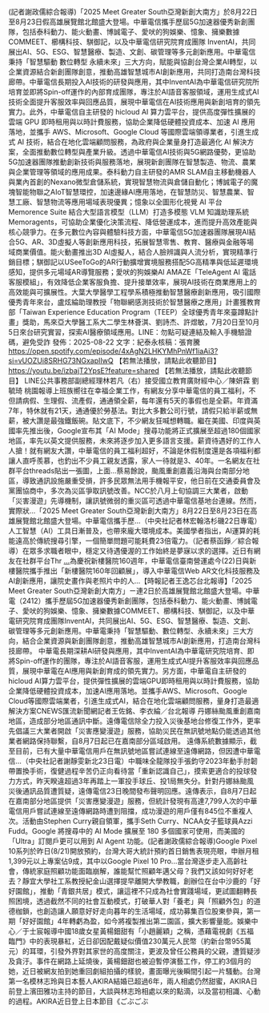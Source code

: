 (記者謝政儒綜合報導)「2025 Meet Greater South亞灣新創大南方」於8月22日至8月23日假高雄展覽館北館盛大登場。中華電信攜手歷屆5G加速器優秀新創團隊，包括泰科動力、能火動畫、博誠電子、愛吠的狗娛樂、憶象、擁樂數據COMMEET、櫛構科技、騏御記，以及中華電信研究院育成團隊 InventAI，共同展出AI、5G、ESG、智慧醫療、製造、文創、碳管理等多元創新應用。中華電信秉持「智慧驅動 數位轉型 永續未來」三大方向，賦能與協創台灣企業AI轉型，以企業資源結合新創團隊創意，推動高雄智慧城市AI創新應用，共同打造南台灣科技廊帶。中華電信長期投入AI技術的研發與應用，其中InventAI為中華電信研究院所培育並即將Spin-off運作的內部育成團隊，專注於AI語音客服領域，運用生成式AI技術全面提升客服效率與回應品質，展現中華電信在AI技術應用與新創培育的領先實力。此外，中華電信自主研發的 hicloud AI 算力雲平台，提供高度彈性擴展的雲端 GPU 即時租用與以時計費服務，協助企業降低硬體投資成本、加速 AI 應用落地，並攜手 AWS、Microsoft、Google Cloud 等國際雲端領導業者，引進生成式 AI 技術，結合在地化雲端顧問服務，為政府與企業量身打造最適化 AI 解決方案，全面推動數位轉型與產業升級。透過中華電信AI技術與5G網路優勢，更協助5G加速器團隊推動創新技術與服務落地，展現新創團隊在智慧製造、物流、農業與企業管理等領域的應用成果。泰科動力自主研發的AMR SLAM自主移動機器人與業內首創的Nexano微型倉儲系統，實現智慧物流與倉儲自動化；博誠電子的魔塊智能物聯之AIoT智慧環控，加速邊緣AI應用落地，在智慧防災、智慧農業、智慧工廠、智慧物流等應用場域表現優異；憶象以全圖形化視覺 AI 平台 Memorence Suite 結合大型語言模型（LLM）打造多模態 VLM 知識助理系統 Memoragents，可協助企業優化決策流程、降低營運成本，進而提升高效產能與核心競爭力。在多元數位內容與體驗科技方面，中華電信5G加速器團隊展現AI結合5G、AR、3D虛擬人等創新應用科技，拓展智慧零售、教育、醫療與金融等場域商業價值。能火動畫推出3D AI虛擬人，結合人臉辨識與人流分析，實現精準行銷目標；騏御記以USeeToGo的AR行動擴增實境服務搭配5G高精準與低延遲環境感知，提供多元場域AR導覽服務；愛吠的狗娛樂AI AMAZE「TeleAgent AI 電話客服模組」，有效降低企業客服負擔、提升接單效率，展現AI技術在商業應用上的高效能與可擴展性。大葉大學醫學工程學系積極推動智慧醫療創新應用，吸引國際優秀青年來台，盧炫綸助理教授「物聯網感測技術於智慧醫療之應用」計畫獲教育部「Taiwan Experience Education Program（TEEP）全球優秀青年來臺蹲點計畫」獎助，馬來亞大學醫工系大二學生林薈淇、劉詩杰、許煜敏，7月20日至10月5日來台研究實習，探索AI醫療領域應用。LINE：勿點可疑連結及輸入手機驗證碼，避免受詐 發佈：2025-08-22 文字：紀泰永核稿：張育騰 https://open.spotify.com/episode/4xAgN2LHKYMhPnWf1iaAi3?si=vUOZUi8SRHG73NGxapIIwQ 【若無法播放，請點此收聽節目】 https://youtu.be/izbajT2YpsE?feature=shared 【若無法播放，請點此收聽節目】 LINE公共事務部副總經理林若凡（右）接受國立教育廣財經中心／陳妍霖 劉毓琦 桃園報導上班族嚮往在幸福企業工作，有網友分享中華電信的員工福利，不但請病假、生理假、流產假，通通領全薪，每年還有5天的事假也是全薪。年資滿7年，特休就有21天，通通優於勞基法。對比大多數公司行號，請假只給半薪或無薪，被大讚是最強鐵飯碗。貼文底下，不少網友狂喊想轉職。繼在美國、印度與英國率先推出後，Google宣布其「AI Mode」搜尋功能將正式擴展至超過180個國家地區，率先以英文提供服務，未來將逐步加入更多語言支援。薪資待遇好的工作人人搶！就有網友大讚，中華電信的員工福利超好，不論是休假制度還是各項福利都讓人直呼羨慕，也釣出不少員工親友透露，家人一待就是3、40年。一名網友在社群平台threads貼出一張圖，上面...蔡易餘說，颱風重創嘉義沿海與台南部分地區，導致通訊設施嚴重受損，許多民眾無法用手機報平安，他日前在交通委員會及黨團協商中，多次為災區爭取訊號改善。NCC於八月上旬協調三大業者，啟動「災害漫遊」先導機制，讓訊號微弱的重災區可透過中華電信基地台連線。然而，實際狀...「2025 Meet Greater South亞灣新創大南方」8月22日至8月23日在高雄展覽館北館盛大登場。中華電信攜手歷...（中央社記者林宏翰洛杉磯22日專電）人工智慧（AI）工具日漸普及，也帶來龐大環境成本。美國學者指出，AI運算的耗能遠高於傳統搜尋引擎，一個簡單問題可能耗費23倍電力。（記者蔡函錚／綜合報導）在眾多求職者眼中，穩定又待遇優渥的工作始終是夢寐以求的選擇。近日有網友在社群平台Thr […](記者謝政儒綜合報導)為慶祝新樓醫院160週年，中華電信臺南營運處今(22)日與新樓醫院攜手推出「新樓醫院160年回顧展」，導入中華電信Web AR文化科技服務及AI創新應用，讓院史畫作與老照片中的人...【時報記者王逸芯台北報導】「2025 Meet Greater South亞灣新創大南方」ㄧ連2日於高雄展覽館北館盛大登場。中華電（2412）攜手歷屆5G加速器優秀新創團隊，包括泰科動力、能火動畫、博誠電子、愛吠的狗娛樂、憶象、擁樂數據COMMEET、櫛構科技、騏御記，以及中華電研究院育成團隊InventAI，共同展出AI、5G、ESG、智慧醫療、製造、文創、碳管理等多元創新應用。中華電秉持「智慧驅動、數位轉型、永續未來」三大方向，結合企業資源與新創團隊創意，推動高雄智慧城市AI創新應用，打造南台灣科技廊帶。 中華電長期深耕AI研發與應用，其中InventAI為中華電研究院培育、即將Spin-off運作的團隊，專注於AI語音客服，運用生成式AI提升客服效率與回應品質，展現中華電在AI應用與新創育成的領先實力。另方面，中華電自主研發的hicloud AI算力雲平台，提供彈性擴展的雲端GPU即時租用與以時計費服務，協助企業降低硬體投資成本，加速AI應用落地。並攜手AWS、Microsoft、Google Cloud等國際雲端業者，引進生成式AI，結合在地化雲端顧問服務，量身打造最適解決方案CNEWS匯流新聞網記者王佐銘、李衣綸／台北報導 丹娜絲颱風重創嘉南地區，造成部分地區通訊中斷。遠傳電信除全力投入災後基地台修復工作外，更率先倡議三大業者開啟「災害應變漫遊」服務，協助災民在無訊號地點仍能透過其他業者網路保持聯繫，自8月7日起已在嘉南部分區域啟用。 遠傳系統數據顯示，截至目前，已有大量中華電信用戶在無訊號地區嘗試連線至遠傳網路，但因遭中華電信...（中央社記者謝靜雯新北23日電）中職味全龍隊投手張鈞守2023年動手肘韌帶置換手術，復健過程辛苦仍正向看待當「重新認識自己」，摸索更適合的投球發力方式，昨天睽違超過3年再踏上一軍投手球丘、投1局無失分。針對丹娜絲颱風災後通訊品質遭質疑，遠傳電信23日晚間發布聲明回應。遠傳表示，自8月7日起在嘉南部分地區提供「災害應變漫遊」服務，但統計發現有高達7,799人次的中華電信用戶嘗試連線至遠傳網路時遭到阻擋，成功漫遊的用戶僅有845位不重複人次。活動由Stephen Curry親自領軍，攜手Seth Curry、NCAA女子籃球員Azzi Fudd。Google 將搜尋中的 AI Mode 擴展至 180 多個國家可使用，而美國的「Ultra」訂閱戶更可以用到 AI Agent 功能。(記者謝政儒綜合報導)Google Pixel 10系列於昨日(8/21)開放預約，台灣大哥大統計預約首日銷售表現亮眼，申辦月租1,399元以上專案佔9成，其中以Google Pixel 10 Pro...當台灣逐步走入高齡社會，傳統家庭照顧功能面臨崩解，誰能幫忙照顧年邁父母？我們又該如何好好老去？靜宜大學社工系教授紀金山選擇提早離開大學教職，創辦位在台中沙鹿的「好好園館」，推動「青銀共居」模式，讓這裡不只成為社會實踐場域，更試圖翻轉長照困境，透過截然不同的社會互動模式，打破華人對「養老」與「照顧外包」的道德枷鎖，也創造讓人願意好好走向暮年的生活場域，成功募集百位股東參與，第一期「好好園館」4年轉虧為盈，如今將複製推出第二園區，擴大影響量能。娛樂中心／于士宸報導中國18歲女星黃楊鈿甜有「小趙麗穎」之稱，憑藉電視劇《五福臨門》中的表現暴紅，近日卻因配戴疑似價值230萬元人民幣（約新台幣955萬元）的耳環，引發外界對其家世的高度關注，更波及曾任公務員的父親，遭質疑涉及貪汙。事件在網路上延燒後，黃楊鈿甜也被迫暫停演藝工作，停工約3個月的她，近日被網友拍到她重回劇組拍攝的樣貌，畫面曝光後瞬間引起一片騷動。台灣第一名模林志玲與日本藝人AKIRA結婚已超過6年，兩人相處仍然甜蜜，AKIRA日前登上濱田雅功主持的節目，大談與林志玲相處以來的點滴，以及當初相識、心動的過程。AKIRA近日登上日本節目《ごぶごぶ